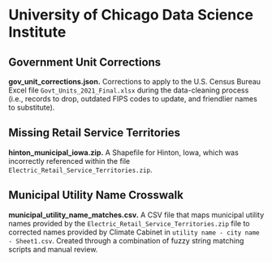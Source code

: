 # University of Chicago Data Science Institute

## Government Unit Corrections

**gov_unit_corrections.json.** Corrections to apply to the U.S. Census Bureau Excel file `Govt_Units_2021_Final.xlsx` during the data-cleaning process (i.e., records to drop, outdated FIPS codes to update, and friendlier names to substitute).

## Missing Retail Service Territories

**hinton_municipal_iowa.zip.** A Shapefile for Hinton, Iowa, which was incorrectly referenced within the file `Electric_Retail_Service_Territories.zip`.

## Municipal Utility Name Crosswalk

**municipal_utility_name_matches.csv.** A CSV file that maps municipal utility names provided by the `Electric_Retail_Service_Territories.zip` file to corrected names provided by Climate Cabinet in `utility name - city name - Sheet1.csv`. Created through a combination of fuzzy string matching scripts and manual review.